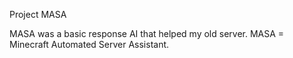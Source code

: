 Project MASA

MASA was a basic response AI that helped my old server.
MASA = Minecraft Automated Server Assistant.